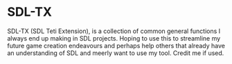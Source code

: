 # SDL-TX
SDL-TX (SDL Teti Extension), is a collection of common general functions I always end up making in SDL projects. Hoping to use this to streamline my future game creation endeavours
and perhaps help others that already have an understanding of SDL and meerly want to use my tool. Credit me if used.
